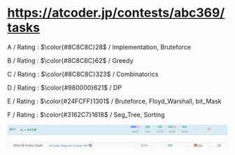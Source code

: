 # https://atcoder.jp/contests/abc369/tasks

A / Rating : $\color{#8C8C8C}28$ / Implementation, Bruteforce

B / Rating : $\color{#8C8C8C}62$ / Greedy

C / Rating : $\color{#8C8C8C}323$ / Combinatorics

D / Rating : $\color{#980000}621$ / DP

E / Rating : $\color{#24FCFF}1301$ / Bruteforce, Floyd_Warshall, bit_Mask

F / Rating : $\color{#3162C7}1618$ / Seg_Tree, Sorting

![My Image](https://github.com/kss418/Atcoder/blob/main/ABC/Images/Standings/369.png)

![My Image](https://github.com/kss418/Atcoder/blob/main/ABC/Images/Performance/369.png)
